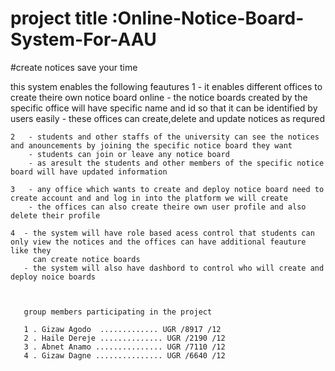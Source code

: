   # project  title :Online-Notice-Board-System-For-AAU
  #create notices save your time


this system enables the following feautures 
    1   - it enables different offices to create theire own notice board online 
        - the notice boards created by the specific office will have specific name and id so that it can be identified by users easily
        - these offices can create,delete and update notices as requred 
    
    2   - students and other staffs of the university can see the notices and anouncements by joining the specific notice board they want 
        - students can join or leave any notice board 
        - as aresult the students and other members of the specific notice board will have updated information 
    
    3   - any office which wants to create and deploy notice board need to create account and and log in into the platform we will create
        - the offices can also create theire own user profile and also delete their profile
    
    4  - the system will have role based acess control that students can only view the notices and the offices can have additional feauture like they 
         can create notice boards
       - the system will also have dashbord to control who will create and deploy noice boards
       
       
       
       group members participating in the project
       
       1 . Gizaw Agodo  ............. UGR /8917 /12
       2 . Haile Dereje .............. UGR /2190 /12
       3 . Abnet Anamo ............... UGR /7110 /12
       4 . Gizaw Dagne ............... UGR /6640 /12
